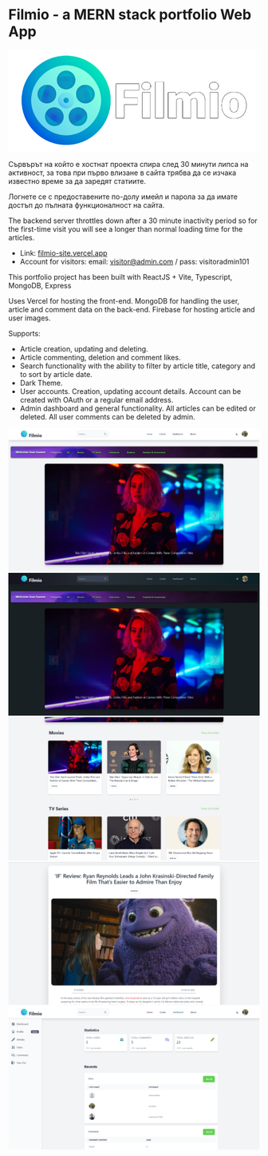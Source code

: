 # Filmio - a MERN stack portfolio Web App
![logo](gh_logo.png)

Сървърът на който е хостнат проекта спира след 30 минути липса на активност, за това при първо влизане в сайта трябва да се изчака известно време за да заредят статиите. 

Логнете се с предоставените по-долу имейл и парола за да имате достъп до пълната функционалност на сайта.

The backend server throttles down after a 30 minute inactivity period so for the first-time visit you will see a longer than normal loading time for the articles.

- Link: [filmio-site.vercel.app]()
- Account for visitors: email: visitor@admin.com / pass: visitoradmin101

This portfolio project has been built with ReactJS + Vite, Typescript, MongoDB, Express

Uses Vercel for hosting the front-end. 
MongoDB for handling the user, article and comment data on the back-end.
Firebase for hosting article and user images.

Supports:
- Article creation, updating and deleting.
- Article commenting, deletion and comment likes.
- Search functionality with the ability to filter by article title, category and to sort by article date.
- Dark Theme.
- User accounts. Creation, updating account details. Account can be created with OAuth or a regular email address.
- Admin dashboard and general functionality. All articles can be edited or deleted. All user comments can be deleted by admin.

![preview1](preview1.png)
![preview5](preview5.png)
![preview2](preview2.png)
![preview3](preview3.png)
![preview4](preview4.png)
